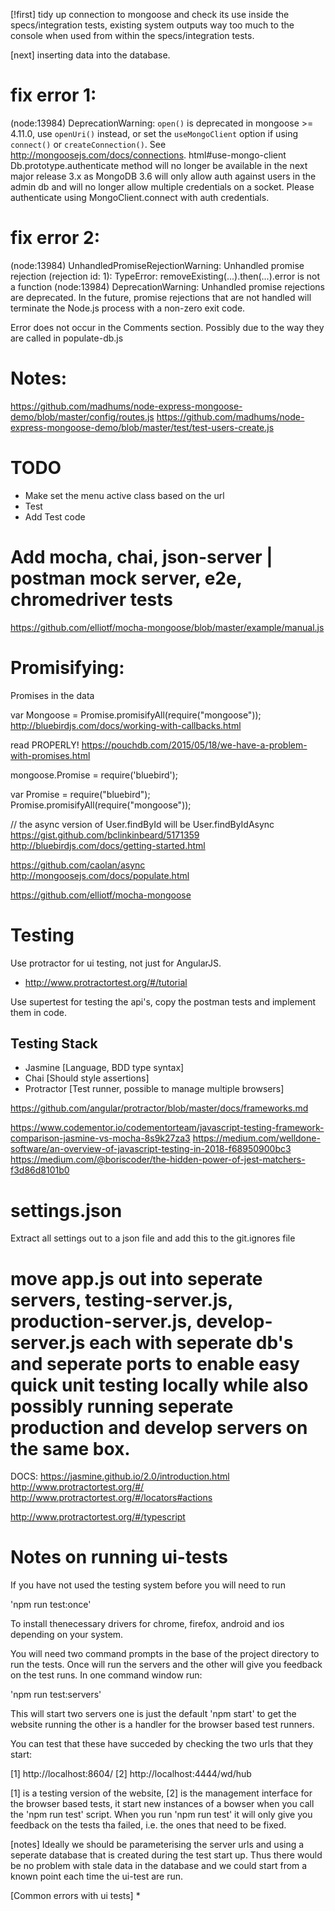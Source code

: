 
[!first] tidy up connection to mongoose and check its use inside the specs/integration tests, existing 
system outputs way too much to the console when used from within the specs/integration tests.

[next] inserting data into the database.

# fix error 1:

(node:13984) DeprecationWarning: `open()` is deprecated in mongoose >= 4.11.0, use `openUri()` instead, or set the
 `useMongoClient` option if using `connect()` or `createConnection()`. See http://mongoosejs.com/docs/connections.
html#use-mongo-client
Db.prototype.authenticate method will no longer be available in the next major release 3.x as MongoDB 3.6 will only allow auth against users in the admin db and will no longer allow multiple credentials on a socket. Please authenticate using MongoClient.connect with auth credentials.

# fix error 2:
(node:13984) UnhandledPromiseRejectionWarning: Unhandled promise rejection (rejection id: 1): TypeError: removeExisting(...).then(...).error is not a function
(node:13984) DeprecationWarning: Unhandled promise rejections are deprecated. In the future, promise rejections that are not handled will terminate the Node.js process with a non-zero exit code.

Error does not occur in the Comments section. Possibly due to the way they are called in populate-db.js

# Notes:
https://github.com/madhums/node-express-mongoose-demo/blob/master/config/routes.js
https://github.com/madhums/node-express-mongoose-demo/blob/master/test/test-users-create.js

# TODO
 * Make set the menu active class based on the url
 * Test
 * Add Test code

# Add mocha, chai, json-server | postman mock server, e2e, chromedriver tests 
https://github.com/elliotf/mocha-mongoose/blob/master/example/manual.js

# Promisifying:
Promises in the data

var Mongoose = Promise.promisifyAll(require("mongoose"));
http://bluebirdjs.com/docs/working-with-callbacks.html

read PROPERLY!
https://pouchdb.com/2015/05/18/we-have-a-problem-with-promises.html

mongoose.Promise = require('bluebird');

var Promise = require("bluebird");
Promise.promisifyAll(require("mongoose"));

// the async version of User.findById will be User.findByIdAsync
https://gist.github.com/bclinkinbeard/5171359
http://bluebirdjs.com/docs/getting-started.html

https://github.com/caolan/async
http://mongoosejs.com/docs/populate.html

https://github.com/elliotf/mocha-mongoose


# Testing
Use protractor for ui testing, not just for AngularJS.
* http://www.protractortest.org/#/tutorial

Use supertest for testing the api's, copy the postman tests and implement them in 
code.

## Testing Stack
* Jasmine [Language, BDD type syntax]
* Chai [Should style assertions]
* Protractor [Test runner, possible to manage multiple browsers]

https://github.com/angular/protractor/blob/master/docs/frameworks.md

https://www.codementor.io/codementorteam/javascript-testing-framework-comparison-jasmine-vs-mocha-8s9k27za3
https://medium.com/welldone-software/an-overview-of-javascript-testing-in-2018-f68950900bc3
https://medium.com/@boriscoder/the-hidden-power-of-jest-matchers-f3d86d8101b0

# settings.json
Extract all settings out to a json file and add this to the
git.ignores file

# move app.js out into seperate servers, testing-server.js, production-server.js, develop-server.js each with seperate db's and seperate ports to enable easy quick unit testing locally while also possibly running seperate production and develop servers on the same box. 


DOCS:
https://jasmine.github.io/2.0/introduction.html
http://www.protractortest.org/#/
http://www.protractortest.org/#/locators#actions


http://www.protractortest.org/#/typescript


# Notes on running ui-tests
If you have not used the testing system before you will need to run 

'npm run test:once' 

To install thenecessary drivers for chrome, firefox, android and ios depending on 
your system.   

You will need two command prompts in the base of the project directory to run the 
tests. Once will run the servers and the other will give you feedback on the test 
runs. In one command window run:

'npm run test:servers'

This will start two servers one is just the default 'npm start' to get the website 
running the other is a handler for the browser based test runners. 

You can test that these have succeded by checking the two urls that they start:

[1] http://localhost:8604/
[2] http://localhost:4444/wd/hub

[1] is a testing version of the website, [2] is the management interface for the 
browser based tests, it start new instances of a bowser when you call the
'npm run test' script. When you run 'npm run test' it will only give you feedback 
on the tests tha failed, i.e. the ones that need to be fixed.

[notes]
Ideally we should be parameterising the server urls and using a seperate database 
that is created during the test start up. Thus there would be no problem with stale 
data in the database and we could start from a known point each time the ui-test are 
run.   

[Common errors with ui tests]
 * 

